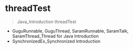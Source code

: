 # threadTest
> Java_Introduction threadTest
+ GuguRunnable, GuguThread, SaramRunnable, SaramTalk, SaramThread_Thread for Java Introduction
+ SynchronizedEx_Synchronized Introduction